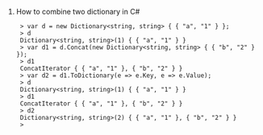 1. How to combine two dictionary in C#

        > var d = new Dictionary<string, string> { { "a", "1" } };
        > d
        Dictionary<string, string>(1) { { "a", "1" } }
        > var d1 = d.Concat(new Dictionary<string, string> { { "b", "2" } });
        > d1
        ConcatIterator { { "a", "1" }, { "b", "2" } }
        > var d2 = d1.ToDictionary(e => e.Key, e => e.Value);
        > d
        Dictionary<string, string>(1) { { "a", "1" } }
        > d1
        ConcatIterator { { "a", "1" }, { "b", "2" } }
        > d2
        Dictionary<string, string>(2) { { "a", "1" }, { "b", "2" } }
        > 